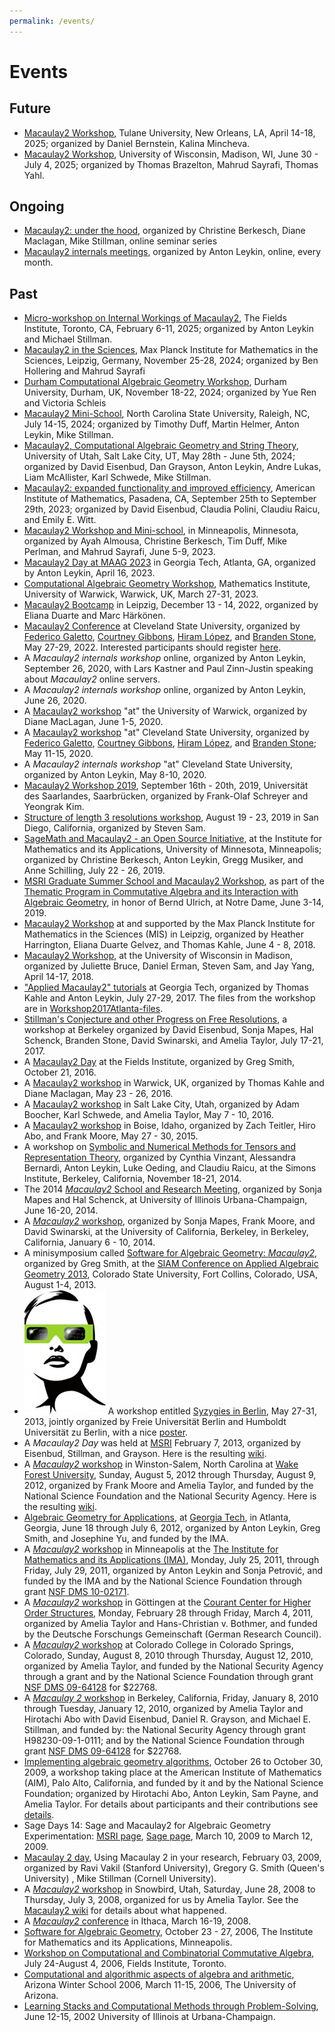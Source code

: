 ```yaml
---
permalink: /events/
---
```


# Events

## Future
* [Macaulay2 Workshop](https://sites.google.com/view/macaulay2tulane/), Tulane University, New Orleans, LA, April 14-18, 2025; organized by Daniel Bernstein, Kalina Mincheva.
* [Macaulay2 Workshop](https://tjyahl.github.io/organizing/M2-Madison-2025/index.html), University of Wisconsin, Madison, WI, June 30 - July 4, 2025; organized by Thomas Brazelton, Mahrud Sayrafi, Thomas Yahl.

## Ongoing
* [Macaulay2: under the hood](https://github.com/Macaulay2/M2/wiki/Macaulay2%3A-under-the-hood), organized by Christine Berkesch, Diane Maclagan, Mike Stillman, online seminar series
* [Macaulay2 internals meetings](https://github.com/Macaulay2/M2/wiki/Internals%3A-Meeting-Notes), organized by Anton Leykin, online, every month.

## Past
* [Micro-workshop on Internal Workings of Macaulay2](http://www.fields.utoronto.ca/activities/24-25/commutative-Macaulay2), The Fields Institute, Toronto, CA, February 6-11, 2025; organized by Anton Leykin and Michael Stillman.
* [Macaulay2 in the Sciences](https://www.mis.mpg.de/events/series/macaulay2-in-the-sciences), Max Planck Institute for Mathematics in the Sciences, Leipzig, Germany, November 25-28, 2024; organized by Ben Hollering and Mahrud Sayrafi
* [Durham Computational Algebraic Geometry Workshop](https://sites.google.com/view/durhamcompalggeom), Durham University, Durham, UK, November 18-22, 2024; organized by Yue Ren and Victoria Schleis
* [Macaulay2 Mini-School](https://sites.google.com/view/m2-2024-in-raleigh/home), North Carolina State University, Raleigh, NC, July 14-15, 2024; organized by Timothy Duff, Martin Helmer, Anton Leykin, Mike Stillman.
* [Macaulay2, Computational Algebraic Geometry and String Theory](https://sites.google.com/view/utahm2stringtheory/home), University of Utah, Salt Lake City, UT, May 28th - June 5th, 2024; organized by David Eisenbud, Dan Grayson, Anton Leykin, Andre Lukas, Liam McAllister, Karl Schwede, Mike Stillman.
* [Macaulay2: expanded functionality and improved efficiency](https://aimath.org/workshops/upcoming/macaulay2efie/), American Institute of Mathematics, Pasadena, CA, September 25th to September 29th, 2023; organized by David Eisenbud, Claudia Polini, Claudiu Raicu, and Emily E. Witt.
* [Macaulay2 Workshop and Mini-school](https://www-users.cse.umn.edu/~mahrud/M2Week/), in Minneapolis, Minnesota, organized by Ayah Almousa, Christine Berkesch, Tim Duff, Mike Perlman, and Mahrud Sayrafi, June 5-9, 2023.
* [Macaulay2 Day at MAAG 2023](https://sites.google.com/view/maag-2023/home) in Georgia Tech, Atlanta, GA, organized by Anton Leykin, April 16, 2023.
* [Computational Algebraic Geometry Workshop](https://sites.google.com/view/warwickcompalggeom/home), Mathematics Institute, University of Warwick, Warwick, UK, March 27-31, 2023.
* [Macaulay2 Bootcamp](https://www.mis.mpg.de/calendar/conferences/2022/m2bc.html) in Leipzig, December 13 - 14, 2022, organized by Eliana Duarte and Marc Härkönen.
* [Macaulay2 Conference](https://math.galetto.org/m2csu/) at Cleveland State University, organized by [Federico Galetto](/cdn-cgi/l/email-protection#86e0a8e1e7eae3f2f2e9c6e5f5f3e9eeefe9a8e3e2f3), [Courtney Gibbons](/cdn-cgi/l/email-protection#7a19081d13181815143a121b1713160e1514541f1e0f), [Hiram López](/cdn-cgi/l/email-protection#452d6b292a35203f33242921203f052636302a2d2c2a6b202130), and [Branden Stone](/cdn-cgi/l/email-protection#aedddac1c0cbccdccfc0cacbc0eec9c3cfc7c280cdc1c3), May 27-29, 2022. Interested participants should register [here](https://math.galetto.org/m2csu/register.html).
* A _Macaulay2 internals workshop_ online, organized by Anton Leykin, September 26, 2020, with Lars Kastner and Paul Zinn-Justin speaking about _Macaulay2_ online servers.
* A _Macaulay2 internals workshop_ online, organized by Anton Leykin, June 26, 2020.
* A [Macaulay2 workshop](https://sites.google.com/view/warwick-m2-workshop/home) "at" the University of Warwick, organized by Diane MacLagan, June 1-5, 2020.
* A [Macaulay2 workshop](https://math.galetto.org/m2csu2020) "at" Cleveland State University, organized by [Federico Galetto](/cdn-cgi/l/email-protection#84e2aae3e5e8e1f0f0ebc4e7f7f1ebecedebaae1e0f1), [Courtney Gibbons](/cdn-cgi/l/email-protection#751607121c17171a1b351d14181c19011a1b5b101100), [Hiram López](/cdn-cgi/l/email-protection#721a5c1e1d02170804131e161708321101071d1a1b1d5c171607), and [Branden Stone](/cdn-cgi/l/email-protection#8bf8ffe4e5eee9f9eae5efeee5cbece6eae2e7a5e8e4e6); May 11-15, 2020.
* A _Macaulay2 internals workshop_ "at" Cleveland State University, organized by Anton Leykin, May 8-10, 2020.
* [Macaulay2 Workshop 2019](https://www.math.uni-sb.de/ag/schreyer/M2-2019/), September 16th - 20th, 2019, Universität des Saarlandes, Saarbrücken, organized by Frank-Olaf Schreyer and Yeongrak Kim.
* [Structure of length 3 resolutions workshop](http://www.math.ucsd.edu/~ssam/freeres/), August 19 - 23, 2019 in San Diego, California, organized by Steven Sam.
* [SageMath and Macaulay2 - an Open Source Initiative](https://www.ima.umn.edu/2018-2019/SW7.22-26.19), at the Institute for Mathematics and its Applications, University of Minnesota, Minneapolis; organized by Christine Berkesch, Anton Leykin, Gregg Musiker, and Anne Schilling, July 22 - 26, 2019.
* [MSRI Graduate Summer School and Macaulay2 Workshop](https://www3.nd.edu/~cmnd/programs/cmnd2019/graduate/), as part of the [Thematic Program in Commutative Algebra and its Interaction with Algebraic Geometry](https://www3.nd.edu/~cmnd/programs/cmnd2019/), in honor of Bernd Ulrich, at Notre Dame, June 3-14, 2019.
* [Macaulay2 Workshop](https://www.mis.mpg.de/calendar/conferences/2018/macaulay.html) at and supported by the Max Planck Institute for Mathematics in the Sciences (MIS) in Leipzig, organized by Heather Harrington, Eliana Duarte Gelvez, and Thomas Kahle, June 4 - 8, 2018.
* [Macaulay2 Workshop](https://juliettebruce.github.io/M2-Wisconsin-2018/), at the University of Wisconsin in Madison, organized by Juliette Bruce, Daniel Erman, Steven Sam, and Jay Yang, April 14-17, 2018.
* ["Applied Macaulay2" tutorials](https://sites.google.com/view/macaulay2-gatech-2017) at Georgia Tech, organized by Thomas Kahle and Anton Leykin, July 27-29, 2017. The files from the workshop are in [Workshop2017Atlanta-files](Workshop2017Atlanta-files/).
* [Stillman's Conjecture and other Progress on Free Resolutions](https://macaulay2.github.io/Workshop-2017-Berkeley/), a workshop at Berkeley organized by David Eisenbud, Sonja Mapes, Hal Schenck, Branden Stone, David Swinarski, and Amelia Taylor, July 17-21, 2017.
* A [Macaulay2 Day](https://combalggeom.wordpress.com/macaulay2-day-21-october-2016/) at the Fields Institute, organized by Greg Smith, October 21, 2016.
* A [Macaulay2 workshop](Workshop2016May23/) in Warwick, UK, organized by Thomas Kahle and Diane Maclagan, May 23 - 26, 2016.
* A [Macaulay2 workshop](Workshop2016May7/) in Salt Lake City, Utah, organized by Adam Boocher, Karl Schwede, and Amelia Taylor, May 7 - 10, 2016.
* A [Macaulay2 workshop](http://wiki.macaulay2.com/Macaulay2/index.php?title=Boise2015_Announcement_and_Application) in Boise, Idaho, organized by Zach Teitler, Hiro Abo, and Frank Moore, May 27 - 30, 2015.
* A workshop on [Symbolic and Numerical Methods for Tensors and Representation Theory](http://simons.berkeley.edu/workshops/algebraicgeometry2014-4), organized by Cynthia Vinzant, Alessandra Bernardi, Anton Leykin, Luke Oeding, and Claudiu Raicu, at the Simons Institute, Berkeley, California, November 18-21, 2014.
* The 2014 [_Macaulay2_ School and Research Meeting](MeetingAndSchool2014June/), organized by Sonja Mapes and Hal Schenck, at University of Illinois Urbana-Champaign, June 16-20, 2014.
* A [_Macaulay2_ workshop](Workshop2014January/), organized by Sonja Mapes, Frank Moore, and David Swinarski, at the University of California, Berkeley, in Berkeley, California, January 6 - 10, 2014.
* A minisymposium called [Software for Algebraic Geometry: _Macaulay2_](http://wiki.siam.org/siag-ag/index.php/SIAM_Conference_on_Applied_Algebraic_Geometry_2013#Minisymposia), organized by Greg Smith, at the [SIAM Conference on Applied Algebraic Geometry 2013](http://wiki.siam.org/siag-ag/index.php/SIAM_Conference_on_Applied_Algebraic_Geometry_2013), Colorado State University, Fort Collins, Colorado, USA, August 1-4, 2013.
* ![image from Berlin poster](../Style/Syzygy-poster-001-reduced.jpg "a syzygy reflected in sunglasses") A workshop entitled [Syzygies in Berlin](http://syzygies.math.fu-berlin.de/), May 27-31, 2013, jointly organized by Freie Universität Berlin and Humboldt Universität zu Berlin, with a nice [poster](http://syzygies.math.fu-berlin.de/wp-content/uploads/2013/02/Syzygies_plakat_A1_Druck_NEU.pdf).
* A _Macaulay2 Day_ was held at [MSRI](http://www.msri.org/) February 7, 2013, organized by Eisenbud, Stillman, and Grayson. Here is the resulting [wiki](http://wiki.macaulay2.com/Macaulay2/index.php?title=M2Day2013_-_Main_Page).
* A [_Macaulay2_ workshop](Workshop2012August/) in Winston-Salem, North Carolina at [Wake Forest University](http://www.wfu.edu/), Sunday, August 5, 2012 through Thursday, August 9, 2012, organized by Frank Moore and Amelia Taylor, and funded by the National Science Foundation and the National Security Agency. Here is the resulting [wiki](http://wiki.macaulay2.com/Macaulay2/index.php?title=WFU2012_-_Main_Page).
* [Algebraic Geometry for Applications](http://aga.gatech.edu/), at [Georgia Tech](http://www.gatech.edu/), in Atlanta, Georgia, June 18 through July 6, 2012, organized by Anton Leykin, Greg Smith, and Josephine Yu, and funded by the IMA.
* A [_Macaulay2_ workshop](http://www.ima.umn.edu/2010-2011/SW7.25-29.11/) in Minneapolis at the [The Institute for Mathematics and its Applications (IMA)](http://www.ima.umn.edu/), Monday, July 25, 2011, through Friday, July 29, 2011, organized by Anton Leykin and Sonja Petrović, and funded by the IMA and by the National Science Foundation through grant [NSF DMS 10-02171](http://www.nsf.gov/awardsearch/showAward.do?AwardNumber=1002171).
* A [_Macaulay2_ workshop](Workshop2011March/) in Göttingen at the [Courant Center for Higher Order Structures](http://www.crcg.de/), Monday, February 28 through Friday, March 4, 2011, organized by Amelia Taylor and Hans-Christian v. Bothmer, and funded by the Deutsche Forschungs Gemeinschaft (German Research Council).
* A [_Macaulay2_ workshop](Workshop2010August/) at Colorado College in Colorado Springs, Colorado, Sunday, August 8, 2010 through Thursday, August 12, 2010, organized by Amelia Taylor, and funded by the National Security Agency through a grant and by the National Science Foundation through grant [NSF DMS 09-64128](http://www.nsf.gov/awardsearch/showAward.do?AwardNumber=0964128) for $22768.
* A [_Macaulay 2_ workshop](Workshop2010January/) in Berkeley, California, Friday, January 8, 2010 through Tuesday, January 12, 2010, organized by Amelia Taylor and Hirotachi Abo with David Eisenbud, Daniel R. Grayson, and Michael E. Stillman, and funded by: the National Security Agency through grant H98230-09-1-0111; and by the National Science Foundation through grant [NSF DMS 09-64128](http://www.nsf.gov/awardsearch/showAward.do?AwardNumber=0964128) for $22768.
* [Implementing algebraic geometry algorithms](http://www.aimath.org/ARCC/workshops/agalgorithms.html), October 26 to October 30, 2009, a workshop taking place at the American Institute of Mathematics (AIM), Palo Alto, California, and funded by it and by the National Science Foundation; organized by Hirotachi Abo, Anton Leykin, Sam Payne, and Amelia Taylor. For details about participants and their contributions see [details](http://www.aimath.org/WWN/agalgorithms/).
* Sage Days 14: Sage and Macaulay2 for Algebraic Geometry Experimentation: [MSRI page](http://www.msri.org/calendar/workshops/WorkshopInfo/502/show_workshop), [Sage page](http://wiki.sagemath.org/days14), March 10, 2009 to March 12, 2009.
* [Macaulay 2 day](http://www.msri.org/calendar/workshops/WorkshopInfo/495/show_workshop), Using Macaulay 2 in your research, February 03, 2009, organized by Ravi Vakil (Stanford University), Gregory G. Smith (Queen's University) , Mike Stillman (Cornell University).
* A [_Macaulay2_ workshop](Workshop2008/) in Snowbird, Utah, Saturday, June 28, 2008 to Thursday, July 3, 2008, organized for us by Amelia Taylor. See the [Macaulay2 wiki](http://wiki.macaulay2.com/) for details about what happened.
* A [_Macaulay2_ conference](http://www.math.cornell.edu/~mike/m2conference2008.html) in Ithaca, March 16-19, 2008.
* [Software for Algebraic Geometry](http://www.ima.umn.edu/2006-2007/W10.23-27.06/), October 23 - 27, 2006, The Institute for Mathematics and its Applications, Minneapolis.
* [Workshop on Computational and Combinatorial Commutative Algebra](http://www.fields.utoronto.ca/programs/scientific/06-07/comalgebra/), July 24-August 4, 2006, Fields Institute, Toronto.
* [Computational and algorithmic aspects of algebra and arithmetic](http://swc.math.arizona.edu/newaws/), Arizona Winter School 2006, March 11-15, 2006, The University of Arizona.
* [Learning Stacks and Computational Methods through Problem-Solving](http://www.math.uiuc.edu/stacks/), June 12-15, 2002 University of Illinois at Urbana-Champaign.
